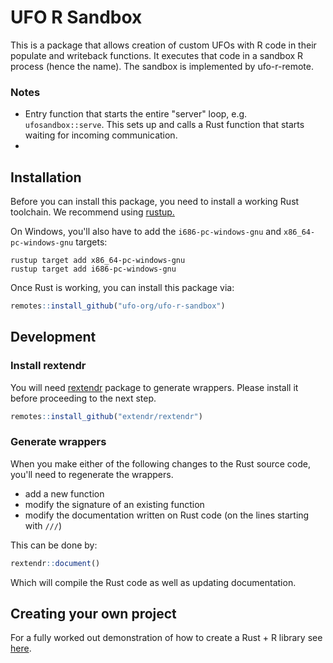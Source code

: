 # UFO R Sandbox

This is a package that allows creation of custom UFOs with R code in their
populate and writeback functions. It executes that code in a sandbox R process
(hence the name). The sandbox is implemented by ufo-r-remote.

### Notes

* Entry function that starts the entire "server" loop, e.g. `ufosandbox::serve`.
  This sets up and calls a Rust function that starts waiting for incoming
  communication.
* 

## Installation

Before you can install this package, you need to install a working Rust toolchain. We recommend using [rustup.](https://rustup.rs/)

On Windows, you'll also have to add the `i686-pc-windows-gnu` and `x86_64-pc-windows-gnu` targets:
```
rustup target add x86_64-pc-windows-gnu
rustup target add i686-pc-windows-gnu
```

Once Rust is working, you can install this package via:
```r
remotes::install_github("ufo-org/ufo-r-sandbox")
```

<!-- After installation, the following should work:
```r
library(ufosandbox)

hello_world()
#> [1] "Hello world!"
``` -->

## Development

### Install rextendr

You will need [rextendr](https://github.com/extendr/rextendr) package to generate wrappers.
Please install it before proceeding to the next step.

``` r
remotes::install_github("extendr/rextendr")
```

### Generate wrappers

When you make either of the following changes to the Rust source code, you'll need to regenerate the wrappers.

* add a new function
* modify the signature of an existing function
* modify the documentation written on Rust code (on the lines starting with `///`)

This can be done by:

``` r
rextendr::document()
```

Which will compile the Rust code as well as updating documentation.

## Creating your own project

For a fully worked out demonstration of how to create a Rust + R library see [here](https://extendr.github.io/rextendr/articles/package.html).
